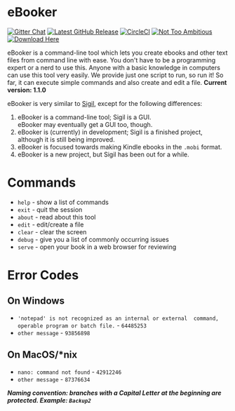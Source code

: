# eBooker

[![Gitter Chat](https://img.shields.io/badge/chat-on%20gitter-blue.svg)](https://gitter.im/chat-about-ebooker/Lobby?utm_source=badge&utm_medium=badge&utm_campaign=pr-badge&utm_content=badge) [![Latest GitHub Release](https://img.shields.io/github/release/arch-master/eBooker.svg)](https://github.com/arch-master/eBooker/releases/latest) [![CircleCI](https://img.shields.io/circleci/project/github/arch-master/eBooker.svg)](https://circleci.com/gh/arch-master/eBooker/) [![Not Too Ambitious](https://img.shields.io/badge/too%20ambitious-false-red.svg)](https://arch-master.github.io/eBooker/) [![Download Here](https://img.shields.io/badge/download%20page-here-red.svg)](https://arch-master.github.io/eBooker/downloads.html)

eBooker is a command-line tool which lets you create ebooks and other text files from command line with ease. You don't have to be a programming expert or a nerd to use this. Anyone with a basic knowledge in computers can use this tool very easily. We provide just one script to run, so run it! So far, it can execute simple commands and also create and edit a file.
**Current version: 1.1.0**

eBooker is very similar to [Sigil](https://github.com/Sigil-Ebook/Sigil), except for the following differences:

1. eBooker is a command-line tool; Sigil is a GUI.  
eBooker may eventually get a GUI too, though.
2. eBooker is (currently) in development; Sigil is a finished project, although it is still being improved.
3. eBooker is focused towards making Kindle ebooks in the `.mobi` format.
4. eBooker is a new project, but Sigil has been out for a while.

# Commands

* `help` - show a list of commands
* `exit` - quit the session
* `about` - read about this tool
* `edit` - edit/create a file
* `clear` - clear the screen
* `debug` - give you a list of commonly occurring issues
* `serve` - open your book in a web browser for reviewing

# Error Codes

## On Windows

* `'notepad' is not recognized as an internal or external  command, operable program or batch file.` - `64485253`
* `other message` - `93856898`

## On MacOS/\*nix

* `nano: command not found` - `42912246`
* `other message` - `87376634`

***Naming convention: branches with a Capital Letter at the beginning are protected. Example: `Backup2`***
